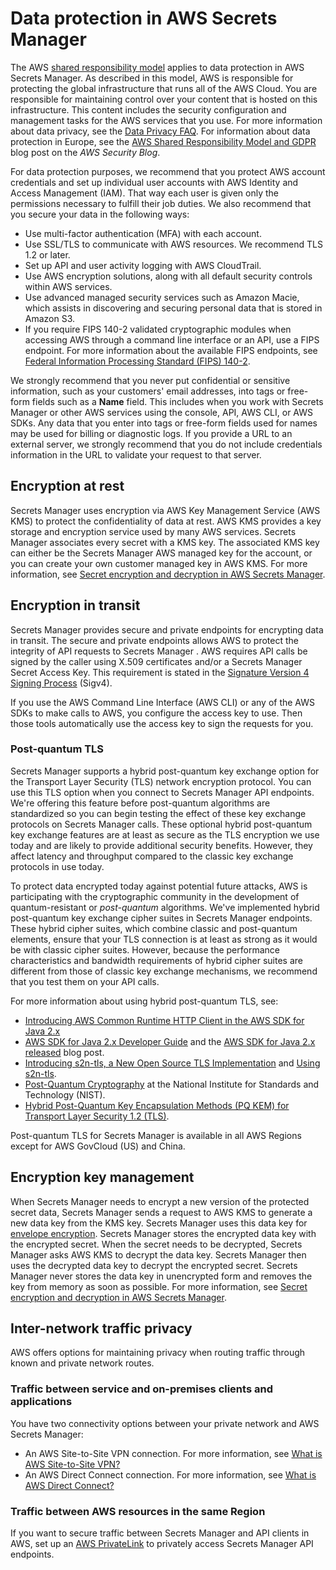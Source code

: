 # Data protection in AWS Secrets Manager<a name="data-protection"></a>

The AWS [shared responsibility model](http://aws.amazon.com/compliance/shared-responsibility-model/) applies to data protection in AWS Secrets Manager\. As described in this model, AWS is responsible for protecting the global infrastructure that runs all of the AWS Cloud\. You are responsible for maintaining control over your content that is hosted on this infrastructure\. This content includes the security configuration and management tasks for the AWS services that you use\. For more information about data privacy, see the [Data Privacy FAQ](http://aws.amazon.com/compliance/data-privacy-faq)\. For information about data protection in Europe, see the [AWS Shared Responsibility Model and GDPR](http://aws.amazon.com/blogs/security/the-aws-shared-responsibility-model-and-gdpr/) blog post on the *AWS Security Blog*\.

For data protection purposes, we recommend that you protect AWS account credentials and set up individual user accounts with AWS Identity and Access Management \(IAM\)\. That way each user is given only the permissions necessary to fulfill their job duties\. We also recommend that you secure your data in the following ways:
+ Use multi\-factor authentication \(MFA\) with each account\.
+ Use SSL/TLS to communicate with AWS resources\. We recommend TLS 1\.2 or later\.
+ Set up API and user activity logging with AWS CloudTrail\.
+ Use AWS encryption solutions, along with all default security controls within AWS services\.
+ Use advanced managed security services such as Amazon Macie, which assists in discovering and securing personal data that is stored in Amazon S3\.
+ If you require FIPS 140\-2 validated cryptographic modules when accessing AWS through a command line interface or an API, use a FIPS endpoint\. For more information about the available FIPS endpoints, see [Federal Information Processing Standard \(FIPS\) 140\-2](http://aws.amazon.com/compliance/fips/)\.

We strongly recommend that you never put confidential or sensitive information, such as your customers' email addresses, into tags or free\-form fields such as a **Name** field\. This includes when you work with Secrets Manager or other AWS services using the console, API, AWS CLI, or AWS SDKs\. Any data that you enter into tags or free\-form fields used for names may be used for billing or diagnostic logs\. If you provide a URL to an external server, we strongly recommend that you do not include credentials information in the URL to validate your request to that server\.

## Encryption at rest<a name="encryption-at-rest"></a>

Secrets Manager uses encryption via AWS Key Management Service \(AWS KMS\) to protect the confidentiality of data at rest\. AWS KMS provides a key storage and encryption service used by many AWS services\. Secrets Manager associates every secret with a KMS key\. The associated KMS key can either be the Secrets Manager AWS managed key for the account, or you can create your own customer managed key in AWS KMS\. For more information, see [Secret encryption and decryption in AWS Secrets Manager](security-encryption.md)\. 

## Encryption in transit<a name="encryption-in-transit"></a>

Secrets Manager provides secure and private endpoints for encrypting data in transit\. The secure and private endpoints allows AWS to protect the integrity of API requests to Secrets Manager \. AWS requires API calls be signed by the caller using X\.509 certificates and/or a Secrets Manager Secret Access Key\. This requirement is stated in the [Signature Version 4 Signing Process](https://docs.aws.amazon.com/general/latest/gr/signature-version-4.html) \(Sigv4\)\. 

If you use the AWS Command Line Interface \(AWS CLI\) or any of the AWS SDKs to make calls to AWS, you configure the access key to use\. Then those tools automatically use the access key to sign the requests for you\. 

### Post\-quantum TLS<a name="pqtls"></a>

Secrets Manager supports a hybrid post\-quantum key exchange option for the Transport Layer Security \(TLS\) network encryption protocol\. You can use this TLS option when you connect to Secrets Manager API endpoints\. We're offering this feature before post\-quantum algorithms are standardized so you can begin testing the effect of these key exchange protocols on Secrets Manager calls\. These optional hybrid post\-quantum key exchange features are at least as secure as the TLS encryption we use today and are likely to provide additional security benefits\. However, they affect latency and throughput compared to the classic key exchange protocols in use today\.

To protect data encrypted today against potential future attacks, AWS is participating with the cryptographic community in the development of quantum\-resistant or *post\-quantum* algorithms\. We've implemented hybrid post\-quantum key exchange cipher suites in Secrets Manager endpoints\. These hybrid cipher suites, which combine classic and post\-quantum elements, ensure that your TLS connection is at least as strong as it would be with classic cipher suites\. However, because the performance characteristics and bandwidth requirements of hybrid cipher suites are different from those of classic key exchange mechanisms, we recommend that you test them on your API calls\. 

For more information about using hybrid post\-quantum TLS, see:
+ [Introducing AWS Common Runtime HTTP Client in the AWS SDK for Java 2\.x](http://aws.amazon.com/blogs/developer/introducing-aws-common-runtime-http-client-in-the-aws-sdk-for-java-2-x/) 
+ [AWS SDK for Java 2\.x Developer Guide](https://docs.aws.amazon.com/sdk-for-java/latest/developer-guide/) and the [AWS SDK for Java 2\.x released](http://aws.amazon.com/blogs/developer/aws-sdk-for-java-2-x-released/) blog post\.
+ [Introducing s2n\-tls, a New Open Source TLS Implementation](http://aws.amazon.com/blogs/security/introducing-s2n-a-new-open-source-tls-implementation/) and [Using s2n\-tls](https://github.com/aws/s2n-tls/blob/main/docs/USAGE-GUIDE.md)\.
+ [Post\-Quantum Cryptography](https://csrc.nist.gov/Projects/Post-Quantum-Cryptography) at the National Institute for Standards and Technology \(NIST\)\.
+ [Hybrid Post\-Quantum Key Encapsulation Methods \(PQ KEM\) for Transport Layer Security 1\.2 \(TLS\)](https://tools.ietf.org/html/draft-campagna-tls-bike-sike-hybrid-01)\.

Post\-quantum TLS for Secrets Manager is available in all AWS Regions except for AWS GovCloud \(US\) and China\. 

## Encryption key management<a name="encryption-key-management"></a>

When Secrets Manager needs to encrypt a new version of the protected secret data, Secrets Manager sends a request to AWS KMS to generate a new data key from the KMS key\. Secrets Manager uses this data key for [envelope encryption](https://docs.aws.amazon.com/kms/latest/developerguide/concepts.html#enveloping)\. Secrets Manager stores the encrypted data key with the encrypted secret\. When the secret needs to be decrypted, Secrets Manager asks AWS KMS to decrypt the data key\. Secrets Manager then uses the decrypted data key to decrypt the encrypted secret\. Secrets Manager never stores the data key in unencrypted form and removes the key from memory as soon as possible\. For more information, see [Secret encryption and decryption in AWS Secrets Manager](security-encryption.md)\.

## Inter\-network traffic privacy<a name="inter-network-traffic-privacy"></a>

AWS offers options for maintaining privacy when routing traffic through known and private network routes\. 

### Traffic between service and on\-premises clients and applications<a name="btw-service-and-on-prem"></a>

You have two connectivity options between your private network and AWS Secrets Manager: 
+ An AWS Site\-to\-Site VPN connection\. For more information, see [What is AWS Site\-to\-Site VPN?](https://docs.aws.amazon.com/vpn/latest/s2svpn/VPC_VPN.html)
+ An AWS Direct Connect connection\. For more information, see [What is AWS Direct Connect?](https://docs.aws.amazon.com/directconnect/latest/UserGuide/Welcome.html)

### Traffic between AWS resources in the same Region<a name="traffic-in-same-region"></a>

If you want to secure traffic between Secrets Manager and API clients in AWS, set up an [AWS PrivateLink](https://aws.amazon.com/privatelink/) to privately access Secrets Manager API endpoints\. 